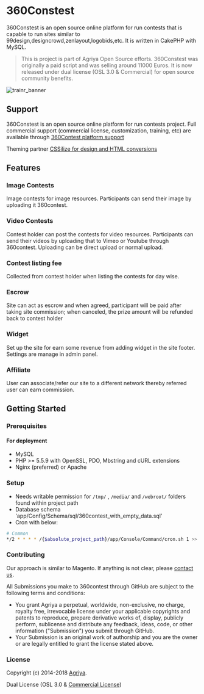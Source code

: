 # 360Constest

360Constest is an open source online platform for run contests that is capable to run sites similar to 99design,designcrowd,zenlayout,logobids,etc. It is written in CakePHP with MySQL.

> This is project is part of Agriya Open Source efforts. 360Constest was originally a paid script and was selling around 11000 Euros. It is now released under dual license (OSL 3.0 & Commercial) for open source community benefits.

![trainr_banner](https://user-images.githubusercontent.com/4700341/47853825-02074100-de06-11e8-9c92-7a3d38c7b9cf.png)

## Support

360Constest is an open source online platform for run contests project. Full commercial support (commercial license, customization, training, etc) are available through [360Contest platform support](https://www.agriya.com/products/contest-software)

Theming partner [CSSilize for design and HTML conversions](http://cssilize.com/)

## Features

### Image Contests

Image contests for image resources. Participants can send their image by uploading it 360contest.

### Video Contests

Contest holder can post the contests for video resources. Participants can send their videos by uploading that to Vimeo or Youtube through 360contest. Uploading can be direct upload or normal upload.

### Contest listing fee

Collected from contest holder when listing the contests for day wise.

### Escrow

Site can act as escrow and when agreed, participant will be paid after taking site commission; when canceled, the prize amount will be refunded back to contest holder

### Widget

Set up the site for earn some revenue from adding widget in the site footer. Settings are manage in admin panel.

### Affiliate

User can associate/refer our site to a different network thereby referred user can earn commission.

## Getting Started

### Prerequisites

#### For deployment

* MySQL
* PHP >= 5.5.9 with OpenSSL, PDO, Mbstring and cURL extensions
* Nginx (preferred) or Apache

### Setup

* Needs writable permission for `/tmp/` , `/media/` and `/webroot/` folders found within project path
* Database schema 'app/Config/Schema/sql/360contest_with_empty_data.sql'
* Cron with below:
```bash
# Common
*/2 * * * * /{$absolute_project_path}/app/Console/Command/cron.sh 1 >> /{$absolute_project_path}/app/tmp/error.log 2 >> /{$absolute_project_path}/app/tmp/error.log
```

### Contributing

Our approach is similar to Magento. If anything is not clear, please [contact us](https://www.agriya.com/contact).

All Submissions you make to 360contest through GitHub are subject to the following terms and conditions:

* You grant Agriya a perpetual, worldwide, non-exclusive, no charge, royalty free, irrevocable license under your applicable copyrights and patents to reproduce, prepare derivative works of, display, publicly perform, sublicense and distribute any feedback, ideas, code, or other information ("Submission") you submit through GitHub.
* Your Submission is an original work of authorship and you are the owner or are legally entitled to grant the license stated above.


### License

Copyright (c) 2014-2018 [Agriya](https://www.agriya.com/).

Dual License (OSL 3.0 & [Commercial License](https://www.agriya.com/contact))
